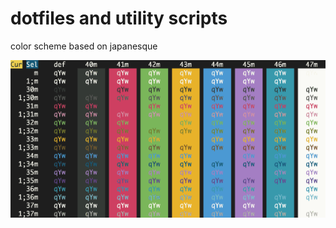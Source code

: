 # dotfiles and utility scripts

color scheme based on japanesque

![japanesque color scheme ](https://raw.githubusercontent.com/mbadolato/iTerm2-Color-Schemes/master/screenshots/japanesque.png)
